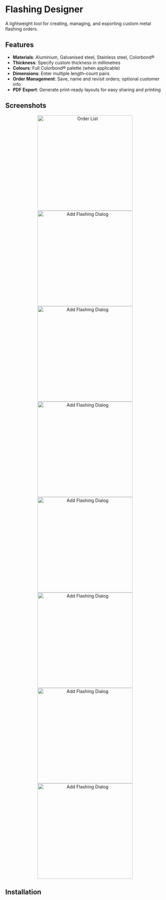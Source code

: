 # Flashing Designer


A lightweight tool for creating, managing, and exporting custom metal flashing orders.

## Features

- **Materials**: Aluminium, Galvanised steel, Stainless steel, Colorbond®  
- **Thickness**: Specify custom thickness in millimetres  
- **Colours**: Full Colorbond® palette (when applicable)  
- **Dimensions**: Enter multiple length–count pairs  
- **Order Management**: Save, name and revisit orders; optional customer info  
- **PDF Export**: Generate print-ready layouts for easy sharing and printing  

## Screenshots

<p align="center">
  <img src="docs/Screenshot_20250713_163801.jpg" alt="Order List" width="300" />
  <img src="docs/Screenshot_20250713_172518.jpg" alt="Add Flashing Dialog" width="300" />
  <img src="docs/Screenshot_20250713_172631.jpg" alt="Add Flashing Dialog" width="300" />
  <img src="docs/Screenshot_20250713_172703.jpg" alt="Add Flashing Dialog" width="300" />
  <img src="docs/Screenshot_20250713_172710.jpg" alt="Add Flashing Dialog" width="300" />
  <img src="docs/Screenshot_20250713_172719.jpg" alt="Add Flashing Dialog" width="300" />
  <img src="docs/Screenshot_20250713_172723.jpg" alt="Add Flashing Dialog" width="300" />
  <img src="docs/Screenshot_20250713_172741_Drive.jpg" alt="Add Flashing Dialog" width="300" />
</p>

## Installation
